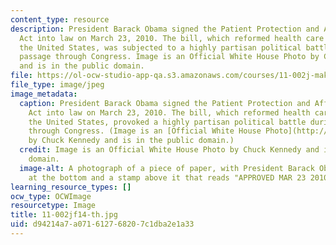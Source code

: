 ```yaml
---
content_type: resource
description: President Barack Obama signed the Patient Protection and Affordable Care
  Act into law on March 23, 2010. The bill, which reformed health care throughout
  the United States, was subjected to a highly partisan political battle during its
  passage through Congress. Image is an Official White House Photo by Chuck Kennedy
  and is in the public domain.
file: https://ol-ocw-studio-app-qa.s3.amazonaws.com/courses/11-002j-making-public-policy-fall-2014/d94214a7a071612768207c1dba2e1a33_11-002jf14-th.jpg
file_type: image/jpeg
image_metadata:
  caption: President Barack Obama signed the Patient Protection and Affordable Care
    Act into law on March 23, 2010. The bill, which reformed health care throughout
    the United States, provoked a highly partisan political battle during its passage
    through Congress. (Image is an [Official White House Photo](http://www.flickr.com/photos/whitehouse/4458527284/in/set-72157623676571910)
    by Chuck Kennedy and is in the public domain.)
  credit: Image is an Official White House Photo by Chuck Kennedy and is in the public
    domain.
  image-alt: A photograph of a piece of paper, with President Barack Obama's signature
    at the bottom and a stamp above it that reads "APPROVED MAR 23 2010."
learning_resource_types: []
ocw_type: OCWImage
resourcetype: Image
title: 11-002jf14-th.jpg
uid: d94214a7-a071-6127-6820-7c1dba2e1a33
---
```

